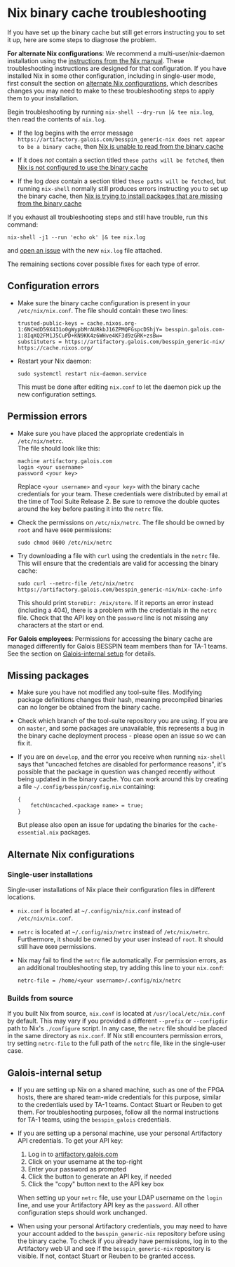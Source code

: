 # Nix binary cache troubleshooting

If you have set up the binary cache but still get errors instructing you to set
it up, here are some steps to diagnose the problem.

**For alternate Nix configurations**: We recommend a multi-user/nix-daemon
installation using the [instructions from the Nix
manual](https://nixos.org/nix/manual/#sect-multi-user-installation).  These
troubleshooting instructions are designed for that configuration.  If you have
installed Nix in some other configuration, including in single-user mode, first
consult the section on [alternate Nix configurations](#single-user-nix), which
describes changes you may need to make to these troubleshooting steps to apply
them to your installation.

Begin troubleshooting by running `nix-shell --dry-run |& tee nix.log`, then
read the contents of `nix.log`.

 * If the log begins with the error message
   `https://artifactory.galois.com/besspin_generic-nix does not appear to be a
   binary cache`, then [Nix is unable to read from the binary
   cache](#permission-errors)

 * If it does *not* contain a section titled `these paths will be fetched`,
   then [Nix is not configured to use the binary cache](#configuration-errors)

 * If the log *does* contain a section titled `these paths will be fetched`,
   but running `nix-shell` normally still produces errors instructing you to
   set up the binary cache, then [Nix is trying to install packages that are
   missing from the binary cache](#missing-packages)

If you exhaust all troubleshooting steps and still have trouble, run this
command:

    nix-shell -j1 --run 'echo ok' |& tee nix.log

and [open an issue](https://gitlab-ext.galois.com/ssith/tool-suite/issues/new)
with the new `nix.log` file attached.

The remaining sections cover possible fixes for each type of error.


## Configuration errors

 *  Make sure the binary cache configuration is present in your
    `/etc/nix/nix.conf`.  The file should contain these two lines:

        trusted-public-keys = cache.nixos.org-1:6NCHdD59X431o0gWypbMrAURkbJ16ZPMQFGspcDShjY= besspin.galois.com-1:8IqXQ2FM1J5CuPD+KN9KK4z6WHve4KF3d9zGRK+zsBw=
        substituters = https://artifactory.galois.com/besspin_generic-nix/ https://cache.nixos.org/

 *  Restart your Nix daemon:

        sudo systemctl restart nix-daemon.service

    This must be done after editing `nix.conf` to let the daemon pick up the
    new configuration settings.


## Permission errors

 *  Make sure you have placed the appropriate credentials in `/etc/nix/netrc`.  
    The file should look like this:

        machine artifactory.galois.com
        login <your username>
        password <your key>

    Replace `<your username>` and `<your key>` with the binary cache
    credentials for your team.  These credentials were distributed by email at
    the time of Tool Suite Release 2.  Be sure to remove the double quotes
    around the key before pasting it into the `netrc` file.

 *  Check the permissions on `/etc/nix/netrc`.  The file should be owned by
    `root` and have `0600` permissions:

        sudo chmod 0600 /etc/nix/netrc

 *  Try downloading a file with `curl` using the credentials in the `netrc`
    file.  This will ensure that the credentials are valid for accessing the
    binary cache:

        sudo curl --netrc-file /etc/nix/netrc https://artifactory.galois.com/besspin_generic-nix/nix-cache-info

    This should print `StoreDir: /nix/store`.  If it reports an error instead
    (including a 404), there is a problem with the credentials in the `netrc`
    file.  Check that the API key on the `password` line is not missing any
    characters at the start or end.

**For Galois employees**: Permissions for accessing the binary cache are managed
differently for Galois BESSPIN team members than for TA-1 teams.  See the
section on [Galois-internal setup](#galois-internal-setup) for details.


## Missing packages

 *  Make sure you have not modified any tool-suite files.  Modifying package
    definitions changes their hash, meaning precompiled binaries can no longer
    be obtained from the binary cache.

 *  Check which branch of the tool-suite repository you are using.  If you are
    on `master`, and some packages are unavailable, this represents a bug in
    the binary cache deployment process - please open an issue so we can fix
    it.

 *  If you are on `develop`, and the error you receive when running `nix-shell`
    says that "uncached fetches are disabled for performance reasons", it's
    possible that the package in question was changed recently without being
    updated in the binary cache.  You can work around this by creating a file
    `~/.config/besspin/config.nix` containing:

        {
            fetchUncached.<package name> = true;
        }

    But please also open an issue for updating the binaries for the
    `cache-essential.nix` packages.


## Alternate Nix configurations

### Single-user installations

Single-user installations of Nix place their configuration files in different
locations.

 *  `nix.conf` is located at `~/.config/nix/nix.conf` instead of
    `/etc/nix/nix.conf`.

 *  `netrc` is located at `~/.config/nix/netrc` instead of `/etc/nix/netrc`.
    Furthermore, it should be owned by your user instead of `root`.  It should
    still have `0600` permissions.

 *  Nix may fail to find the `netrc` file automatically.  For permission
    errors, as an additional troubleshooting step, try adding this line to your
    `nix.conf`:

        netrc-file = /home/<your username>/.config/nix/netrc


### Builds from source

If you built Nix from source, `nix.conf` is located at
`/usr/local/etc/nix.conf` by default.  This may vary if you provided a
different `--prefix` or `--configdir` path to Nix's `./configure` script.  In
any case, the `netrc` file should be placed in the same directory as
`nix.conf`.  If Nix still encounters permission errors, try setting
`netrc-file` to the full path of the `netrc` file, like in the single-user
case.


## Galois-internal setup

 *  If you are setting up Nix on a shared machine, such as one of the FPGA
    hosts, there are shared team-wide credentials for this purpose, similar to
    the credentials used by TA-1 teams.  Contact Stuart or Reuben to get them.
    For troubleshooting purposes, follow all the normal instructions for TA-1
    teams, using the `besspin_galois` credentials.

 *  If you are setting up a personal machine, use your personal Artifactory API
    credentials.  To get your API key:

     1. Log in to [artifactory.galois.com](https://artifactory.galois.com)
     2. Click on your username at the top-right
     3. Enter your password as prompted
     4. Click the button to generate an API key, if needed
     5. Click the "copy" button next to the API key box

    When setting up your `netrc` file, use your LDAP username on the `login`
    line, and use your Artifactory API key as the `password`.  All other
    configuration steps should work unchanged.

 *  When using your personal Artifactory credentials, you may need to have your
    account added to the `besspin_generic-nix` repository before using the
    binary cache.  To check if you already have permissions, log in to the
    Artifactory web UI and see if the `besspin_generic-nix` repository is
    visible.  If not, contact Stuart or Reuben to be granted access.
